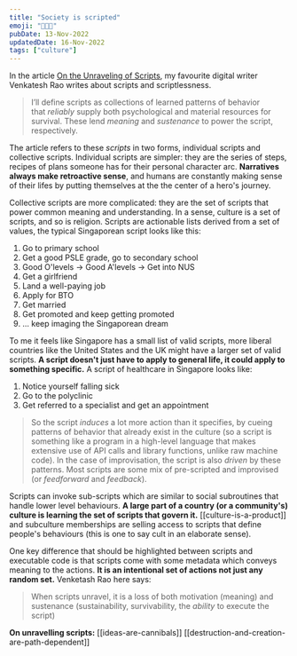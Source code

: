 ```yaml
---
title: "Society is scripted"
emoji: "🧑‍🤝‍🧑"
pubDate: 13-Nov-2022
updatedDate: 16-Nov-2022
tags: ["culture"]
---
```


In the article [On the Unraveling of Scripts](https://www.ribbonfarm.com/2013/06/06/on-the-unraveling-of-scripts/), my favourite digital writer Venkatesh Rao writes about scripts and scriptlessness.

>I’ll define scripts as collections of learned patterns of behavior that _reliably_ supply both psychological and material resources for survival. These lend _meaning_ and _sustenance_ to power the script, respectively.

The article refers to these _scripts_ in two forms, individual scripts and collective scripts. Individual scripts are simpler: they are the series of steps, recipes of plans someone has for their personal character arc. **Narratives always make retroactive sense**, and humans are constantly making sense of their lifes by putting themselves at the the center of a hero's journey.

Collective scripts are more complicated: they are the set of scripts that power common meaning and understanding. In a sense, culture is a set of scripts, and so is religion. Scripts are actionable lists derived from a set of values, the typical Singaporean script looks like this:

1. Go to primary school
2. Get a good PSLE grade, go to secondary school
3. Good O'levels -> Good A'levels -> Get into NUS
4. Get a girlfriend
5. Land a well-paying job
6. Apply for BTO
7. Get married
8. Get promoted and keep getting promoted
9. ... keep imaging the Singaporean dream

To me it feels like Singapore has a small list of valid scripts, more liberal countries like the United States and the UK might have a larger set of valid scripts. **A script doesn't just have to apply to general life, it could apply to something specific.** A script of healthcare in Singapore looks like:

1. Notice yourself falling sick
2. Go to the polyclinic
3. Get referred to a specialist and get an appointment

>So the script _induces_ a lot more action than it specifies, by cueing patterns of behavior that already exist in the culture (so a script is something like a program in a high-level language that makes extensive use of API calls and library functions, unlike raw machine code). In the case of improvisation, the script is also _driven_ by these patterns. Most scripts are some mix of pre-scripted and improvised (or _feedforward_ and _feedback_).

Scripts can invoke sub-scripts which are similar to social subroutines that handle lower level behaviours. **A large part of a country (or a community's) culture is learning the set of scripts that govern it.** [[culture-is-a-product]] and subculture memberships are selling access to scripts that define people's behaviours (this is one to say cult in an elaborate sense).

One key difference that should be highlighted between scripts and executable code is that scripts come with some metadata which conveys meaning to the actions. **It is an intentional set of actions not just any random set.** Venketash Rao here says:

> When scripts unravel, it is a loss of both motivation (meaning) and sustenance  (sustainability, survivability, the _ability_ to execute the script)

**On unravelling scripts:**
[[ideas-are-cannibals]]
[[destruction-and-creation-are-path-dependent]]